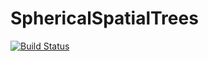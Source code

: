 # SphericalSpatialTrees

[![Build Status](https://github.com/meggart/SphericalSpatialTrees.jl/actions/workflows/CI.yml/badge.svg?branch=main)](https://github.com/meggart/SphericalSpatialTrees.jl/actions/workflows/CI.yml?query=branch%3Amain)
